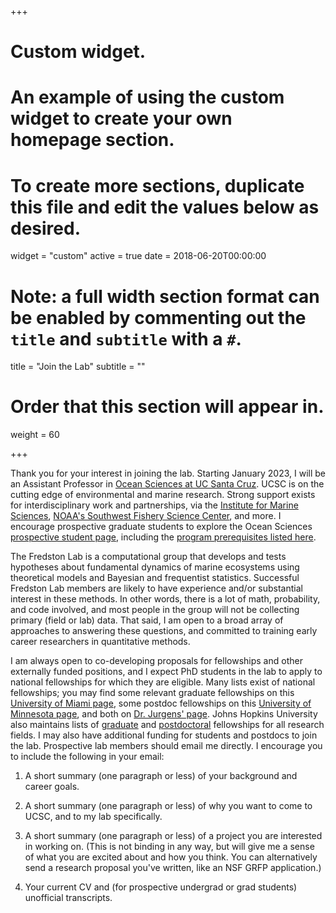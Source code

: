 +++
# Custom widget.
# An example of using the custom widget to create your own homepage section.
# To create more sections, duplicate this file and edit the values below as desired.
widget = "custom"
active = true
date = 2018-06-20T00:00:00

# Note: a full width section format can be enabled by commenting out the `title` and `subtitle` with a `#`.
title = "Join the Lab"
subtitle = ""

# Order that this section will appear in.
weight = 60

+++

Thank you for your interest in joining the lab. Starting January 2023, I will be an Assistant Professor in [Ocean Sciences at UC Santa Cruz](https://oceansci.ucsc.edu/index.html). UCSC is on the cutting edge of environmental and marine research. Strong support exists for interdisciplinary work and partnerships, via the [Institute for Marine Sciences](https://ims.ucsc.edu/), [NOAA's Southwest Fishery Science Center](https://www.fisheries.noaa.gov/about/southwest-fisheries-science-center), and more. I encourage prospective graduate students to explore the Ocean Sciences [prospective student page](https://oceansci.ucsc.edu/about/prosp-student-resources.html), including the [program prerequisites listed here](https://catalog.ucsc.edu/Current/General-Catalog/Academic-Units/Physical-and-Biological-Sciences-Division/Ocean-Sciences).

The Fredston Lab is a computational group that develops and tests hypotheses about fundamental dynamics of marine ecosystems using theoretical models and Bayesian and frequentist statistics. Successful Fredston Lab members are likely to have experience and/or substantial interest in these methods. In other words, there is a lot of math, probability, and code involved, and most people in the group will not be collecting primary (field or lab) data. That said, I am open to a broad array of approaches to answering these questions, and committed to training early career researchers in quantitative methods. 

I am always open to co-developing proposals for fellowships and other externally funded positions, and I expect PhD students in the lab to apply to national fellowships for which they are eligible. Many lists exist of national fellowships; you may find some relevant graduate fellowships on this [University of Miami page](https://graduate.rsmas.miami.edu/phd-and-ms-programs/ocean-sciences/national-fellowships-awards/index.html), some postdoc fellowships on this [University of Minnesota page](https://cbs.umn.edu/academics/departments/eeb/postdocs/opportunities), and both on [Dr. Jurgens' page](https://jurgenslab.com/grad-postdoc-funding/). Johns Hopkins University also maintains lists of [graduate](https://research.jhu.edu/rdt/funding-opportunities/graduate/) and [postdoctoral](https://research.jhu.edu/rdt/funding-opportunities/postdoctoral/) fellowships for all research fields. I may also have additional funding for students and postdocs to join the lab. Prospective lab members should email me directly. I encourage you to include the following in your email:

1. A short summary (one paragraph or less) of your background and career goals.

1. A short summary (one paragraph or less) of why you want to come to UCSC, and to my lab specifically. 
1. A short summary (one paragraph or less) of a project you are interested in working on. (This is not binding in any way, but will give me a sense of what you are excited about and how you think. You can alternatively send a research proposal you've written, like an NSF GRFP application.)

1. Your current CV and (for prospective undergrad or grad students) unofficial transcripts. 
